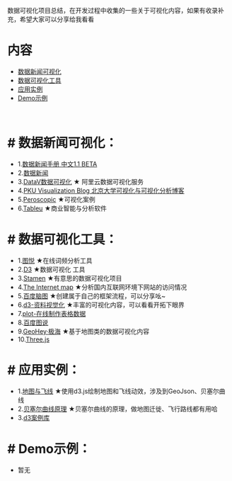 数据可视化项目总结，在开发过程中收集的一些关于可视化内容，如果有收录补充，希望大家可以分享给我看看

# 内容 

- [数据新闻可视化](数据新闻可视化)
- [数据可视化工具](数据可视化工具)
- [应用实例](应用实例)
- [Demo示例](Demo示例)
<br>

# # 数据新闻可视化：
- 1.[数据新闻手册  中文1.1 BETA](http://datajournalismhandbook.org/chinese/index.html) 
- 2.[数据新闻](http://djchina.org/) 
- 3.[DataV数据可视化](https://data.aliyun.com/visual/datav?spm=a2c0j.7906235.header.25.esQjK7)  ★ 阿里云数据可视化服务
- 4.[PKU Visualization Blog 北京大学可视化与可视化分析博客](http://vis.pku.edu.cn/blog/)
- 5.[Peroscopic](http://www.periscopic.com/our-work)  ★可视化案例
- 6.[Tableu](https://www.tableau.com/products/desktop)   ★商业智能与分析软件


# # 数据可视化工具：
- 1.[图悦]( http://www.picdata.cn/index.php#)  ★在线词频分析工具
- 2.[D3]( http://www.ourd3js.com/wordpress/)   ★数据可视化 工具
- 3.[Stamen](https://stamen.com/work/)   ★有意思的数据可视化项目
- 4.[The Internet map]( http://internet-map.net/#4-42.73241024628187-164.0417362116298/)   ★分析国内互联网环境下网站的访问情况
- 5.[百度脑图](http://naotu.baidu.com/)   ★创建属于自己的框架流程，可以分享吆~
- 6.[d3-资料视觉化]( http://blog.infographics.tw/page/5/?s=d3)   ★丰富的可视化内容，可以看看开拓下眼界
- 7.[plot-在线制作表格数据](https://plot.ly/create/)
- 8.[百度图说]( http://echarts.baidu.com.cn/)
- 9.[GeoHey·极海]( https://geohey.com/gallery/)   ★基于地图类的数据可视化内容
- 10.[Three.js]( http://www.ituring.com.cn/book/1272)


# # 应用实例：
- 1.[地图与飞线]( http://www.jianshu.com/p/69dd56c28248)  ★使用d3.js绘制地图和飞线动效，涉及到GeoJson、贝塞尔曲线
- 2.[贝塞尔曲线原理]( http://www.cnblogs.com/hnfxs/p/3148483.html)  ★贝塞尔曲线的原理，做地图迁徙、飞行路线都有用哈
- 3.[d3案例库]( https://bl.ocks.org/mbostock)<br>

# # Demo示例：
- 暂无
